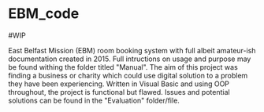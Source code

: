 # EBM_code
#WIP

East Belfast Mission (EBM) room booking system with full albeit amateur-ish documentation created in 2015. Full intructions on usage and purpose may be found withing the folder titled "Manual".
The aim of this project was finding a business or charity which could use digital solution to a problem they have been experiencing. Written in Visual Basic and using OOP throughout, the project is functional but flawed.
Issues and potential solutions can be found in the "Evaluation" folder/file.

